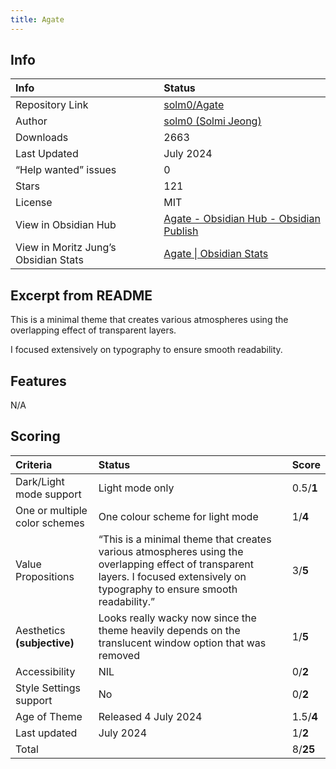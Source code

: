 ```yaml
---
title: Agate
---
```


## Info
| Info | Status |
| :---- | :---- |
| Repository Link | [solm0/Agate](https://github.com/solm0/Agate) |
| Author | [solm0 (Solmi Jeong)](https://github.com/solm0) |
| Downloads | 2663 |
| Last Updated | July 2024 |
| “Help wanted” issues | 0 |
| Stars | 121 |
| License | MIT |
| View in Obsidian Hub | [Agate \- Obsidian Hub \- Obsidian Publish](https://publish.obsidian.md/hub/02+-+Community+Expansions/02.05+All+Community+Expansions/Themes/Agate) |
| View in Moritz Jung’s Obsidian Stats | [Agate \| Obsidian Stats](https://www.moritzjung.dev/obsidian-stats/themes/agate/) |

## Excerpt from README
This is a minimal theme that creates various atmospheres using the overlapping effect of transparent layers.

I focused extensively on typography to ensure smooth readability.

## Features
N/A

## Scoring
| Criteria | Status | Score |
| :---- | :---- | :---- |
| Dark/Light mode support | Light mode only | 0.5/**1** |
| One or multiple color schemes | One colour scheme for light mode | 1/**4** |
| Value Propositions | “This is a minimal theme that creates various atmospheres using the overlapping effect of transparent layers. I focused extensively on typography to ensure smooth readability.” | 3/**5** |
| Aesthetics **(subjective)** | Looks really wacky now since the theme heavily depends on the translucent window option that was removed  | 1/**5** |
| Accessibility | NIL | 0/**2** |
| Style Settings support | No | 0/**2** |
| Age of Theme | Released 4 July 2024 | 1.5/**4** |
| Last updated | July 2024 | 1/**2** |
| Total |  | 8/**25** |